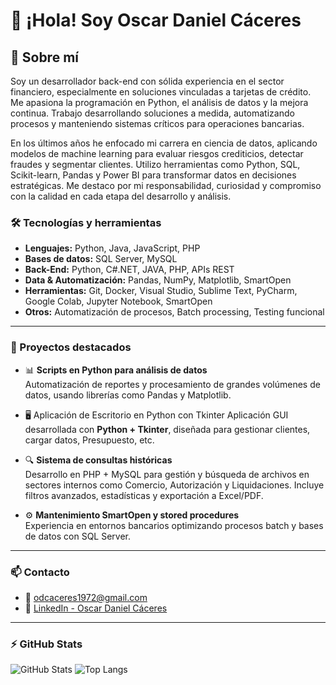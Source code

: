 
# 👋 ¡Hola! Soy Oscar Daniel Cáceres

## 💼 Sobre mí
Soy un desarrollador back-end con sólida experiencia en el sector financiero, especialmente en soluciones vinculadas a tarjetas de crédito. Me apasiona la programación en Python, el análisis de datos y la mejora continua. Trabajo desarrollando soluciones a medida, automatizando procesos y manteniendo sistemas críticos para operaciones bancarias.

En los últimos años he enfocado mi carrera en ciencia de datos, aplicando modelos de machine learning para evaluar riesgos crediticios, detectar fraudes y segmentar clientes. Utilizo herramientas como Python, SQL, Scikit-learn, Pandas y Power BI para transformar datos en decisiones estratégicas. Me destaco por mi responsabilidad, curiosidad y compromiso con la calidad en cada etapa del desarrollo y análisis.


### 🛠️ Tecnologías y herramientas

- **Lenguajes:** Python, Java, JavaScript, PHP
- **Bases de datos:** SQL Server, MySQL
- **Back-End:** Python, C#.NET, JAVA, PHP, APIs REST
- **Data & Automatización:** Pandas, NumPy, Matplotlib, SmartOpen
- **Herramientas:** Git, Docker, Visual Studio, Sublime Text, PyCharm, Google Colab, Jupyter Notebook, SmartOpen
- **Otros:** Automatización de procesos, Batch processing, Testing funcional

---

### 📌 Proyectos destacados

- 📊 **Scripts en Python para análisis de datos**  
  Automatización de reportes y procesamiento de grandes volúmenes de datos, usando librerías como Pandas y Matplotlib.

- 🖥️ Aplicación de Escritorio en Python con Tkinter
  Aplicación GUI desarrollada con **Python + Tkinter**, diseñada para gestionar clientes, cargar datos, Presupuesto, etc.

- 🔍 **Sistema de consultas históricas**  
  Desarrollo en PHP + MySQL para gestión y búsqueda de archivos en sectores internos como Comercio, Autorización y Liquidaciones. Incluye filtros avanzados, estadísticas y exportación a Excel/PDF.

- ⚙️ **Mantenimiento SmartOpen y stored procedures**  
  Experiencia en entornos bancarios optimizando procesos batch y bases de datos con SQL Server.

---

### 📫 Contacto

- 📧 [odcaceres1972@gmail.com](mailto:odcaceres1972@gmail.com)
- 💼 [LinkedIn - Oscar Daniel Cáceres](https://www.linkedin.com/in/oscardanielcaceres95b95771/)

---

### ⚡ GitHub Stats

![GitHub Stats](https://github-readme-stats.vercel.app/api?username=csodcaceres&show_icons=true&theme=default)
![Top Langs](https://github-readme-stats.vercel.app/api/top-langs/?username=csodcaceres&layout=compact)
